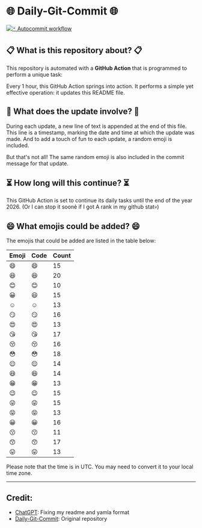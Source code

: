 # 🌐 Daily-Git-Commit 🌐

[![🃏 Autocommit workflow](https://github.com/kleqing/git-auto-commit/actions/workflows/main.yaml/badge.svg?event=check_run)](https://github.com/kleqing/git-auto-commit/actions/workflows/main.yaml)

## 📋 What is this repository about? 📋

This repository is automated with a **GitHub Action** that is programmed to perform a unique task:

Every 1 hour, this GitHub Action springs into action. It performs a simple yet effective operation: it updates this README file.

## 🔄 What does the update involve? 🔄

During each update, a new line of text is appended at the end of this file. This line is a timestamp, marking the date and time at which the update was made. And to add a touch of fun to each update, a random emoji is included.

But that's not all! The same random emoji is also included in the commit message for that update.

## ⏳ How long will this continue? ⏳

This GitHub Action is set to continue its daily tasks until the end of the year 2026. (Or I can stop it soonẻ if I got A rank in my github stat💀)

## 😄 What emojis could be added? 😄

The emojis that could be added are listed in the table below:

| Emoji | Code | Count |
| --- | --- | --- |
| 😄 | :smile: | 15 |
| 😆 | :laughing: | 20 |
| 😊 | :blush: | 10 |
| 😀 | :smiley: | 15 |
| ☺️ | :relaxed: | 13 |
| 😏 | :smirk: | 16 |
| 😍 | :heart_eyes: | 13 |
| 😘 | :kissing_heart: | 17 |
| 😚 | :kissing_closed_eyes: | 16 |
| 😳 | :flushed: | 18 |
| 😌 | :relieved: | 14 |
| 😆 | :satisfied: | 14 |
| 😁 | :grin: | 13 |
| 😉 | :wink: | 15 |
| 😜 | :stuck_out_tongue_winking_eye: | 15 |
| 😝 | :stuck_out_tongue_closed_eyes: | 13 |
| 😀 | :grinning: | 16 |
| 😗 | :kissing: | 11 |
| 😙 | :kissing_smiling_eyes: | 17 |
| 😛 | :stuck_out_tongue: | 13 |

Please note that the time is in UTC. You may need to convert it to your local time zone.

---

## Credit:

- [ChatGPT](chatgpt.com): Fixing my readme and yamla format
- [Daily-Git-Commit](https://github.com/diegomarty/daily-git-commit): Original repository

